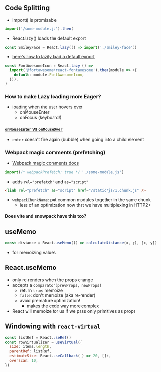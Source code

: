 ## Code Splitting

- import() is promisable

```js
import('/some-module.js').then(
```

- React.lazy() loads the default export

```jsx
const SmileyFace = React.lazy(() => import('./smiley-face'))
```

- [here's how to lazily load a default export](https://stackoverflow.com/a/66289130/8479344)

```jsx
const FontAwesomeIcon = React.lazy(() =>
  import('@fortawesome/react-fontawesome').then(module => ({
    default: module.FontAwesomeIcon,
  })),
)
```

### How to make Lazy loading more Eager?

- loading when the user hovers over
  - onMouseEnter
  - onFocus (keyboard!)

#### [`onMouseEnter` vs `onMouseOver`](https://stackoverflow.com/questions/1638877/difference-between-onmouseover-and-onmouseenter)

- `enter` doesn't fire again (bubble) when going into a child element

### Webpack magic comments (prefetching)

- [Webpack magic comments docs](https://webpack.js.org/api/module-methods/#magic-comments)

```js
import(/* webpackPrefetch: true */ './some-module.js')
```

- adds `rel="prefetch"` and `as="script"`

```html
<link rel="prefetch" as="script" href="/static/js/1.chunk.js" />
```

- `webpackChunkName`: put common modules together in the same chunk
  - less of an optimization now that we have multiplexing in HTTP2+

#### Does vite and snowpack have this too?

## useMemo

```jsx
const distance = React.useMemo(() => calculateDistance(x, y), [x, y])
```

- for memoizing values

## React.useMemo

- only re-renders when the props change
- accepts a `comparator(prevProps, newProps)`
  - return `true`: memoize
  - `false`: don't memoize (aka re-render)
  - avoid premature optimization!
    - makes the code way more complex
- React will memoize for us if we pass only primitives as props

## Windowing with `react-virtual`

```js
const listRef = React.useRef()
const rowVirtualizer = useVirtual({
  size: items.length,
  parentRef: listRef,
  estimateSize: React.useCallback(() => 20, []),
  overscan: 10,
})
```
